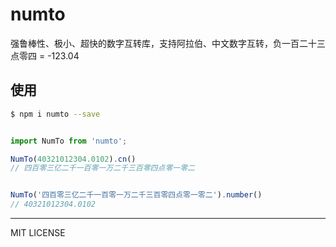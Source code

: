 # numto

强鲁棒性、极小、超快的数字互转库，支持阿拉伯、中文数字互转，负一百二十三点零四 = -123.04 

## 使用

```bash
$ npm i numto --save
```

```ts

import NumTo from 'numto';

NumTo(40321012304.0102).cn()
// 四百零三亿二千一百零一万二千三百零四点零一零二


NumTo('四百零三亿二千一百零一万二千三百零四点零一零二').number()
// 40321012304.0102

```

---

MIT LICENSE

